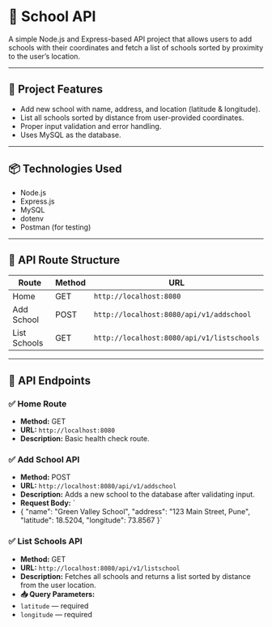 
# 🏫 School API

A simple Node.js and Express-based API project that allows users to add schools with their coordinates and fetch a list of schools sorted by proximity to the user’s location.

---

## 🚀 Project Features

- Add new school with name, address, and location (latitude & longitude).
- List all schools sorted by distance from user-provided coordinates.
- Proper input validation and error handling.
- Uses MySQL as the database.

---

## 📦 Technologies Used

- Node.js  
- Express.js  
- MySQL  
- dotenv  
- Postman (for testing)

---

## 📌 API Route Structure

| Route | Method | URL |
|-------|--------|-----|
| Home | GET | `http://localhost:8080` |
| Add School | POST | `http://localhost:8080/api/v1/addschool` |
| List Schools | GET | `http://localhost:8080/api/v1/listschools` |

---

## 📂 API Endpoints

### ✅ Home Route  
- **Method:** GET  
- **URL:** `http://localhost:8080`  
- **Description:** Basic health check route.


### ✅ Add School API 
- **Method:** POST
- **URL:** `http://localhost:8080/api/v1/addschool`  
- **Description:** Adds a new school to the database after validating input.
- **Request Body:** `
- {
  "name": "Green Valley School",
  "address": "123 Main Street, Pune",
  "latitude": 18.5204,
  "longitude": 73.8567
}`


### ✅ List Schools API
- **Method:** GET
- **URL:** `http://localhost:8080/api/v1/listschool`  
- **Description:** Fetches all schools and returns a list sorted by distance from the user location.
- **📥 Query Parameters:**
-   `latitude` — required
-   `longitude` — required

